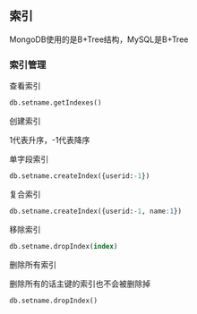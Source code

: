 ## 索引

MongoDB使用的是B+Tree结构，MySQL是B+Tree

### 索引管理

查看索引

```sql
db.setname.getIndexes()
```



创建索引

1代表升序，-1代表降序

单字段索引

```sql
db.setname.createIndex({userid:-1})
```

复合索引

```sql
db.setname.createIndex({userid:-1, name:1})
```



移除索引

```sql
db.setname.dropIndex(index)
```

删除所有索引

删除所有的话主键的索引也不会被删除掉

```sql
db.setname.dropIndex()
```

